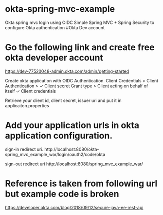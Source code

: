 # okta-spring-mvc-example
Okta spring mvc login using OIDC
Simple Spring MVC + Spring Security to configure Okta authentication
#Okta Dev account

# Go the following link and create free okta developer account

https://dev-77520048-admin.okta.com/admin/getting-started

Create okta application with OIDC Authentication.
Client Credentials > Client Authentication > ✓ Client secret
Grant type > Client acting on behalf of itself ✓ Client credentials

Retrieve your client id, client secret, issuer uri and put it in applicaiton.properties

# Add your application urls in okta application configuration.

sign-in redirect uri.
http://localhost:8080/okta-spring_mvc_example_war/login/oauth2/code/okta

sign-out redirect uri
http://localhost:8080/spring_mvc_example_war/

# Reference is taken from following url but example code is broken
https://developer.okta.com/blog/2018/09/12/secure-java-ee-rest-api